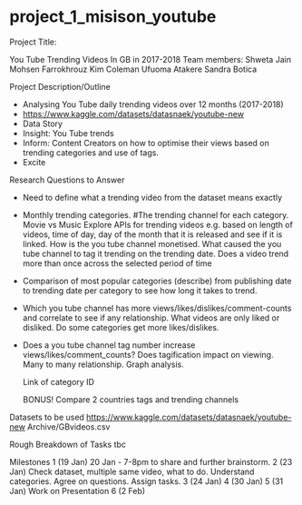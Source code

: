 # project_1_misison_youtube

Project Title:

You Tube Trending Videos In GB in 2017-2018
Team members:
Shweta Jain
Mohsen Farrokhrouz
Kim Coleman
Ufuoma Atakere
Sandra Botica

Project Description/Outline
- Analysing You Tube daily trending videos over 12 months (2017-2018)
- https://www.kaggle.com/datasets/datasnaek/youtube-new
- Data Story
- Insight: You Tube trends
- Inform: Content Creators on how to optimise their views based on trending categories and use of tags.
-  Excite
    
Research Questions to Answer
- Need to define what a trending video from the dataset means exactly
    
- Monthly trending categories.
   #The trending channel for each category.
   Movie vs Music
   Explore APIs for trending videos e.g. based on length of videos, time of day, day of the month that it is released and see if it is linked.
   How is the you tube channel monetised.
   What caused the you tube channel to tag it trending on the trending date.
   Does a video trend more than once across the selected period of time
    
- Comparison of most popular categories (describe) from publishing date to trending date per category to see how long it takes to trend.
   
- Which you tube channel has more views/likes/dislikes/comment-counts and correlate to see if any relationship.
   What videos are only liked or disliked.
   Do some categories get more likes/dislikes.
   
- Does a you tube channel tag number increase views/likes/comment_counts?
   Does tagification impact on viewing.
   Many to many relationship. Graph analysis.
   
   Link of category ID
   
   BONUS!
   Compare 2 countries tags and trending channels

Datasets to be used
https://www.kaggle.com/datasets/datasnaek/youtube-new
Archive/GBvideos.csv

Rough Breakdown of Tasks
tbc

Milestones
1 (19 Jan)
   20 Jan - 7-8pm to share and further brainstorm.
2 (23 Jan)  Check dataset, multiple same video, what to do. Understand categories. Agree on questions. Assign tasks.
3 (24 Jan)
4 (30 Jan)
5 (31 Jan) Work on Presentation
6 (2 Feb)
